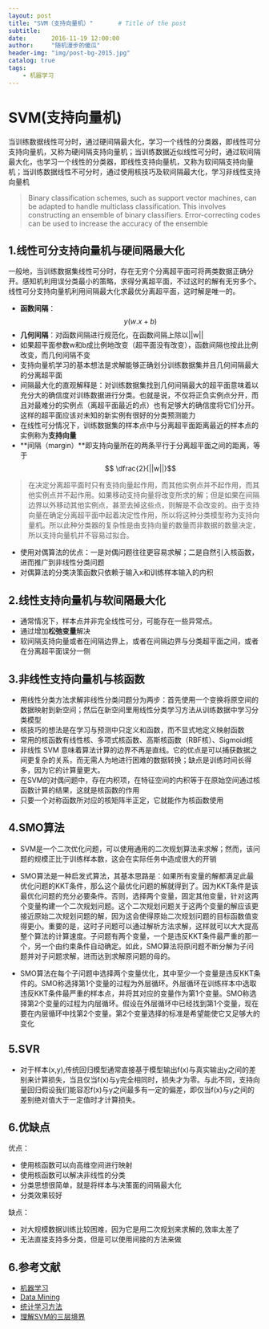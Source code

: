 ```yaml
---
layout: post
title: "SVM（支持向量机）"       # Title of the post
subtitle:  
date:       2016-11-19 12:00:00
author:     "随机漫步的傻瓜"
header-img: "img/post-bg-2015.jpg"
catalog: true
tags:
    - 机器学习
---
```


# SVM(支持向量机)

当训练数据线性可分时，通过硬间隔最大化，学习一个线性的分类器，即线性可分支持向量机，又称为硬间隔支持向量机；当训练数据近似线性可分时，通过软间隔最大化，也学习一个线性的分类器，即线性支持向量机，又称为软间隔支持向量机；当训练数据线性不可分时，通过使用核技巧及软间隔最大化，学习非线性支持向量机

> Binary classification schemes, such as support vector machines, can be adapted to handle multiclass classification. This involves constructing an ensemble of binary classifiers. Error-correcting codes can be used to increase the accuracy of the ensemble

## 1.线性可分支持向量机与硬间隔最大化
一般地，当训练数据集线性可分时，存在无穷个分离超平面可将两类数据正确分开。感知机利用误分类最小的策略，求得分离超平面，不过这时的解有无穷多个。线性可分支持向量机利用间隔最大化求最优分离超平面，这时解是唯一的。
- **函数间隔**：$$ y(w.x+b) $$
- **几何间隔**：对函数间隔进行规范化，在函数间隔上除以||w||
- 如果超平面参数w和b成比例地改变（超平面没有改变），函数间隔也按此比例改变，而几何间隔不变
- 支持向量机学习的基本想法是求解能够正确划分训练数据集并且几何间隔最大的分离超平面
- 间隔最大化的直观解释是：对训练数据集找到几何间隔最大的超平面意味着以充分大的确信度对训练数据进行分类。也就是说，不仅将正负实例点分开，而且对最难分的实例点（离超平面最近的点）也有足够大的确信度将它们分开。这样的超平面应该对未知的新实例有很好的分类预测能力
- 在线性可分情况下，训练数据集的样本点中与分离超平面距离最近的样本点的实例称为**支持向量**
- **间隔（margin）**即支持向量所在的两条平行于分离超平面之间的距离，等于$$ \dfrac{2}{||w||}$$
> 在决定分离超平面时只有支持向量起作用，而其他实例点并不起作用，而其他实例点并不起作用。如果移动支持向量将改变所求的解；但是如果在间隔边界以外移动其他实例点，甚至去掉这些点，则解是不会改变的。由于支持向量在确定分离超平面中起着决定性作用，所以将这种分类模型称为支持向量机。所以此种分类器的复杂性是由支持向量的数量而非数据的数量决定，所以支持向量机并不容易过拟合。
- 使用对偶算法的优点：一是对偶问题往往更容易求解；二是自然引入核函数，进而推广到非线性分类问题
- 对偶算法的分类决策函数只依赖于输入x和训练样本输入的内积

## 2.线性支持向量机与软间隔最大化
- 通常情况下，样本点并非完全线性可分，可能存在一些异常点。
- 通过增加**松弛变量**解决
- 软间隔支持向量或者在间隔边界上，或者在间隔边界与分类超平面之间，或者在分离超平面误分一侧

## 3.非线性支持向量机与核函数
- 用线性分类方法求解非线性分类问题分为两步：首先使用一个变换将原空间的数据映射到新空间；然后在新空间里用线性分类学习方法从训练数据中学习分类模型
- 核技巧的想法是在学习与预测中只定义和函数，而不显式地定义映射函数
- 常用的核函数有线性核、多项式核函数、高斯核函数（RBF核）、Sigmoid核
- 非线性 SVM 意味着算法计算的边界不再是直线。它的优点是可以捕获数据之间更复杂的关系，而无需人为地进行困难的数据转换；缺点是训练时间长得多，因为它的计算量更大。
- 在SVM的对偶问题中，存在内积项，在特征空间的内积等于在原始空间通过核函数计算的结果，这就是核函数的作用
- 只要一个对称函数所对应的核矩阵半正定，它就能作为核函数使用

## 4.SMO算法
- SVM是一个二次优化问题，可以使用通用的二次规划算法来求解；然而，该问题的规模正比于训练样本数，这会在实际任务中造成很大的开销
- SMO算法是一种启发式算法，其基本思路是：如果所有变量的解都满足此最优化问题的KKT条件，那么这个最优化问题的解就得到了。因为KKT条件是该最优化问题的充分必要条件。否则，选择两个变量，固定其他变量，针对这两个变量构建一个二次规划问题。这个二次规划问题关于这两个变量的解应该更接近原始二次规划问题的解，因为这会使得原始二次规划问题的目标函数值变得更小。重要的是，这时子问题可以通过解析方法求解，这样就可以大大提高整个算法的计算速度。子问题有两个变量，一个是违反KKT条件最严重的那一个，另一个由约束条件自动确定。如此，SMO算法将原问题不断分解为子问题并对子问题求解，进而达到求解原问题的母的。

- SMO算法在每个子问题中选择两个变量优化，其中至少一个变量是违反KKT条件的。SMO称选择第1个变量的过程为外层循环。外层循环在训练样本中选取违反KKT条件最严重的样本点，并将其对应的变量作为第1个变量。SMO称选择第2个变量的过程为内层循环。假设在外层循环中已经找到第1个变量，现在要在内层循环中找第2个变量。第2个变量选择的标准是希望能使它又足够大的变化

## 5.SVR
- 对于样本(x,y),传统回归模型通常直接基于模型输出f(x)与真实输出y之间的差别来计算损失，当且仅当f(x)与y完全相同时，损失才为零。与此不同，支持向量回归假设我们能容忍f(x)与y之间最多有一定的偏差，即仅当f(x)与y之间的差别绝对值大于一定值时才计算损失。

## 6.优缺点
优点：
- 使用核函数可以向高维空间进行映射
- 使用核函数可以解决非线性的分类
- 分类思想很简单，就是将样本与决策面的间隔最大化
- 分类效果较好

缺点：
- 对大规模数据训练比较困难，因为它是用二次规划来求解的,效率太差了
- 无法直接支持多分类，但是可以使用间接的方法来做

## 6.参考文献
- [机器学习](https://book.douban.com/subject/26708119/)
- [Data Mining](https://book.douban.com/subject/6533777/)
- [统计学习方法](https://book.douban.com/subject/10590856/)
- [理解SVM的三层境界](http://blog.csdn.net/v_july_v/article/details/7624837)
